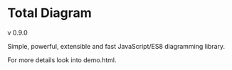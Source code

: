 # Total Diagram

v 0.9.0

Simple, powerful, extensible and fast JavaScript/ES8 diagramming library.

For more details look into demo.html.